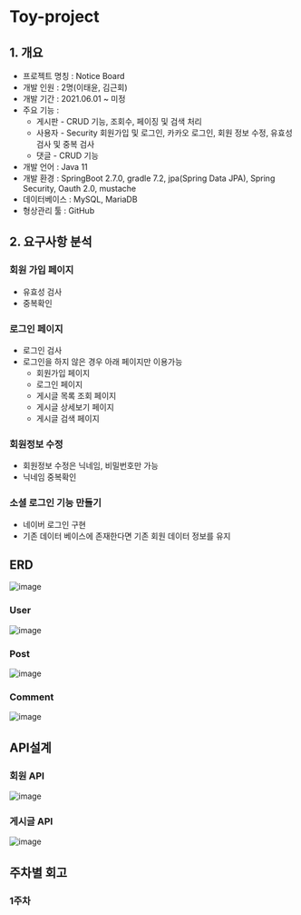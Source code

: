 # Toy-project

## 1. 개요

- 프로젝트 명칭 : Notice Board
- 개발 인원 : 2명(이태윤, 김근회)
- 개발 기간 : 2021.06.01 ~ 미정
- 주요 기능 :
  - 게시판 - CRUD 기능, 조회수, 페이징 및 검색 처리
  - 사용자 - Security 회원가입 및 로그인, 카카오 로그인, 회원 정보 수정, 유효성 검사 및 중복 검사
  - 댓글 - CRUD 기능 
- 개발 언어 : Java 11
- 개발 환경 : SpringBoot 2.7.0, gradle 7.2, jpa(Spring Data JPA), Spring Security, Oauth 2.0, mustache
- 데이터베이스 : MySQL, MariaDB
- 형상관리 툴 : GitHub

## 2. 요구사항 분석
### 회원 가입 페이지
- 유효성 검사
- 중복확인

### 로그인 페이지
- 로그인 검사
- 로그인을 하지 않은 경우 아래 페이지만 이용가능
  - 회원가입 페이지
  - 로그인 페이지
  - 게시글 목록 조회 페이지
  - 게시글 상세보기 페이지
  - 게시글 검색 페이지

### 회원정보 수정
- 회원정보 수정은 닉네임, 비밀번호만 가능
- 닉네임 중복확인

### 소셜 로그인 기능 만들기
- 네이버 로그인 구현
- 기존 데이터 베이스에 존재한다면 기존 회원 데이터 정보를 유지

## ERD
![image](https://user-images.githubusercontent.com/65766105/171630353-ed780d32-0c91-471e-ac4d-f60db07bed27.png)

### User
![image](https://user-images.githubusercontent.com/65766105/171630759-23d8d6d2-4291-4208-9797-660a0a630688.png)

### Post
![image](https://user-images.githubusercontent.com/65766105/171630806-418b54e2-406d-402b-8171-f0b954b670d8.png)

### Comment
![image](https://user-images.githubusercontent.com/65766105/171630895-705014fc-e4e9-44c7-b44e-5b963b60542e.png)

## API설계
### 회원 API
![image](https://user-images.githubusercontent.com/65766105/171631001-f78277ca-b4be-4640-9555-3e68c2b271c8.png)

### 게시글 API
![image](https://user-images.githubusercontent.com/65766105/171631078-97e2b996-10dc-4bd1-832e-8fd54462313e.png)




## 주차별 회고
### 1주차
